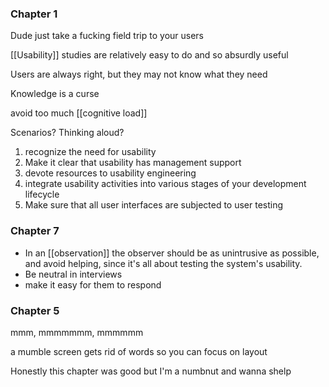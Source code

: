 ### Chapter 1

Dude just take a fucking field trip to your users

[[Usability]] studies are relatively easy to do and so absurdly useful

Users are always right, but they may not know what they need

Knowledge is a curse

avoid too much [[cognitive load]]

Scenarios? Thinking aloud?

1) recognize the need for usability
2) Make it clear that usability has management support
3) devote resources to usability engineering
4) integrate usability activities into various stages of your development lifecycle
5) Make sure that all user interfaces are subjected to user testing

### Chapter 7

 - In an [[observation]] the observer should be as unintrusive as possible, and avoid helping, since it's all about testing the system's usability.
 - Be neutral in interviews
 - make it easy for them to respond

### Chapter 5

mmm, mmmmmmm, mmmmmm

a mumble screen gets rid of words so you can focus on layout

Honestly this chapter was good but I'm a numbnut and wanna shelp
